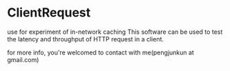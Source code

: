 # ClientRequest
use for experiment of in-network caching
This software can be used to test the latency and throughput of HTTP request in a client.


for more info, you're welcomed to contact with me(pengjunkun at gmail.com)

